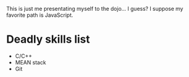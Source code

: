 This is just me presentating myself to the dojo... I guess?
I suppose my favorite path is JavaScript.

Deadly skills list
==================
* C/C++
* MEAN stack
* Git
